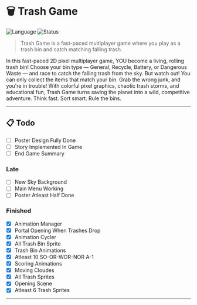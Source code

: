 # 🗑️ Trash Game

![Language](https://img.shields.io/badge/language-Python-blue?logo=python)
![Status](https://img.shields.io/badge/status-WIP-yellow)

> Trash Game is a fast-paced multiplayer game where you play as a trash bin and catch matching falling trash.

In this fast-paced 2D pixel multiplayer game, YOU become a living, rolling trash bin! Choose your bin type — General, Recycle, Battery, or Dangerous Waste — and race to catch the falling trash from the sky. But watch out! You can only collect the items that match your bin. Grab the wrong junk, and you're in trouble! With colorful pixel graphics, chaotic trash storms, and educational fun, Trash Game turns saving the planet into a wild, competitive adventure.
Think fast. Sort smart. Rule the bins.

---

## 📋 Todo

- [ ] Poster Design Fully Done
- [ ] Story Implemented In Game
- [ ] End Game Summary

### Late

- [ ] New Sky Background
- [ ] Main Menu Working
- [ ] Poster Atleast Half Done
      
### Finished

- [x] Animation Manager
- [x] Portal Opening When Trashes Drop
- [x] Animation Cycler
- [x] All Trash Bin Sprite
- [x] Trash Bin Animations
- [x] Atleast 10 SO-OR-WOR-NOR A-1
- [x] Scoring Animations
- [x] Moving Cloudes
- [x] All Trash Sprites
- [x] Opening Scene
- [x] Atleast 6 Trash Sprites

---
